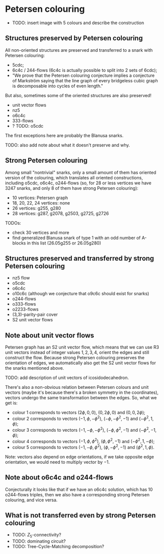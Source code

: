 # Petersen colouring

- TODO: insert image with 5 colours and describe the construction

## Structures preserved by Petersen colouring

All non-oriented structures are preserved and transferred to a snark with Petersen colouring:

- 5cdc;
- 6c4c / 244-flows (6c4c is actually possible to split into 2 sets of 6cdc);
- "We prove that the Petersen colouring conjecture implies a conjecture of Markström saying that the line graph of every bridgeless cubic graph is decomposable into cycles of even length."

But also, sometimes some of the oriented structures are also preserved!
- unit vector flows
- nz5
- o6c4c
- 333-flows
- ? TODO: o5cdc

The first exceptions here are probably the Blanusa snarks.

TODO: also add note about what it doesn't preserve and why.

## Strong Petersen colouring

Among small "nontrivial" snarks, only a small amount of them has oriented version of the colouring, which translates all oriented constructions, including o5cdc, o6c4c, o244-flows (so, for 28 or less vertices we have 3247 snarks, and only 8 of them have strong Petersen colouring):

- 10 vertices: Petersen graph
- 18, 20, 22, 24 vertices: none
- 26 vertices: g255, g280
- 28 vertices: g287, g2078, g2503, g2725, g2726

TODOs:
- check 30 vertices and more
- find generalized Blanusa snark of type 1 with an odd number of A-blocks in this list (26.05g255 or 26.05g280)

## Structures preserved and transferred by strong Petersen colouring

- nz5 flow
- o5cdc
- o6c4c
- o10c6c (although we conjecture that o9c6c should exist for snarks)
- o244-flows
- o333-flows
- o2233-flows
- (3,3)-parity-pair cover
- S2 unit vector flows

## Note about unit vector flows

Petersen graph has an S2 unit vector flow, which means that we can use R3 unit vectors instead of integer values ${1, 2, 3, 4}$, orient the edges and still construct the flow. Because strong Petersen colouring preserves the orientation of edges, we automatically also get the S2 unit vector flows for the snarks mentioned above.

TODO: add description of unit vectors of icosidodecahedron.

There's also a non-obvious relation between Petersen colours and unit vectors (maybe it's because there's a broken symmetry in the coordinates), vectors undergo the same transformation between the edges. So, what we get is:
- colour 1 corresponds to vectors $(2\phi, 0, 0)$, $(0, 2\phi, 0)$ and $(0, 0, 2\phi)$;
- colour 2 corresponds to vectors $(-1, \phi, -\phi^2)$, $(-\phi, -\phi^2, -1)$ and $(-\phi^2, 1, \phi)$;
- colour 3 corresponds to vectors $(-1, -\phi, -\phi^2)$, $(-\phi, \phi^2, -1)$ and $(-\phi^2, -1, \phi)$;
- colour 4 corresponds to vectors $(-1, \phi, \phi^2)$, $(\phi, \phi^2, -1)$ and $(-\phi^2, 1, -\phi)$;
- colour 5 corresponds to vectors $(-1, -\phi, \phi^2)$, $(\phi, -\phi^2, -1)$ and $(\phi^2, 1, \phi)$.

Note: vectors also depend on edge orientations, if we take opposite edge orientation, we would need to multiply vector by $-1$.

## Note about o6c4c and o244-flows

Conjecturally it looks like that if we have an o6c4c solution, which has 10 o244-flows triples, then we also have a corresponding strong Petersen colouring, and vice versa.

## What is not transferred even by strong Petersen colouring

- TODO: $Z_5$-connectivity?
- TODO: dominating circuit?
- TODO: Tree-Cycle-Matching decomposition?
